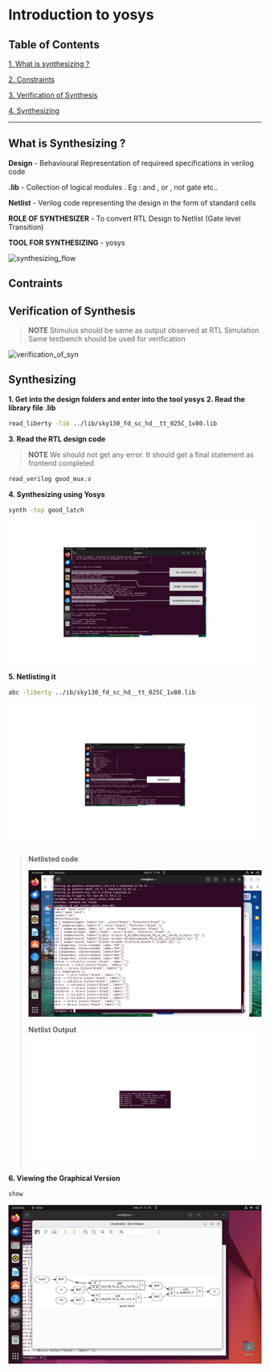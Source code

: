 # Introduction to yosys

## Table of Contents 

  [1. What is synthesizing ?](#what-is-synthesizing-?) 
  
  [2. Constraints](#constraints)
  
  [3. Verification of Synthesis](#verification-of-synthesis)
  
  [4. Synthesizing](#synthesizing)
 
---
## What is Synthesizing ? 

**Design** - Behavioural Representation of requireed specifications in verilog code

**.lib** - Collection of logical modules . Eg : and , or , not gate etc.. 

**Netlist** - Verilog code representing the design in the form of standard cells 

**ROLE OF SYNTHESIZER** - To convert RTL Design to Netlist (Gate level Transition) 

**TOOL FOR SYNTHESIZING** - yosys

![synthesizing_flow](./Images/synthesizing_flow.png)

## Contraints

## Verification of Synthesis 

>**NOTE**
>Stimulus should be same as output observed at RTL Simulation
>Same testbench should be used for verification

![verification_of_syn](./Images/verification_of_syn)

## Synthesizing

**1. Get into the design folders and enter into the tool yosys**
**2. Read the library file .lib**
```bash
read_liberty -lib ../lib/sky130_fd_sc_hd__tt_025C_1v80.lib
```
**3. Read the RTL design code**

>**NOTE**
>We should not get any error.
>It should get a final statement as frontend completed

```bash
read_verilog good_mux.v
```
**4. Synthesizing using Yosys**
```bash
synth -top good_latch
```
![yosys_synthesis](./Images/yosys_synthesis.png)

**5. Netlisting it**
```bash
abc -liberty ../ib/sky130_fd_sc_hd__tt_025C_1v80.lib
```
![netlist_cmd](./Images/netlist_cmd.png)

>**Netlisted code**
>
>![netlist_code](./Images/netlist_code.png)
>
>**Netlist Output**
>![netlist](./Images/netlist.png)

**6. Viewing the Graphical Version**
```bash
show
```
![netlist_output](./Images/netlist_output.png)





